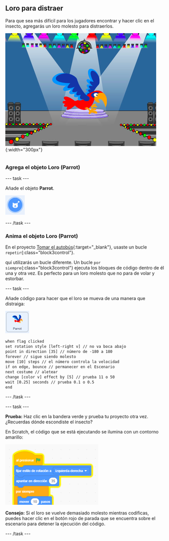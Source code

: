 ## Loro para distraer

<div style="display: flex; flex-wrap: wrap">
<div style="flex-basis: 200px; flex-grow: 1; margin-right: 15px;">
Para que sea más difícil para los jugadores encontrar y hacer clic en el insecto, agregarás un loro molesto para distraerlos. 
</div>
<div>

![Un loro colorido en el Escenario.](images/parrot-distraction.png){:width="300px"}

</div>
</div>

### Agrega el objeto Loro (Parrot)

--- task ---

Añade el objeto **Parrot**.

![El icono "Elegir un objeto".](images/sprite-button.png)

--- /task ---

### Anima el objeto Loro (Parrot)

En el proyecto [Tomar el autobús](https://projects.raspberrypi.org/es-LA/projects/catch-the-bus){:target="_blank"}, usaste un bucle `repetir`{:class="block3control"}.

quí utilizarás un bucle diferente. Un bucle `por siempre`{:class="block3control"} ejecuta los bloques de código dentro de él una y otra vez. Es perfecto para un loro molesto que no para de volar y estorbar.

--- task ---

Añade código para hacer que el loro se mueva de una manera que distraiga:

![El objeto loro.](images/parrot-sprite.png)


```blocks3
when flag clicked
set rotation style [left-right v] // no va boca abajo
point in direction [35] // número de -180 a 180
forever // sigue siendo molesto
move [10] steps // el número controla la velocidad
if on edge, bounce // permanecer en el Escenario
next costume // aletear
change [color v] effect by [5] // prueba 11 o 50
wait [0.25] seconds // prueba 0.1 o 0.5
end
```

--- /task ---

--- task ---

**Prueba:** Haz clic en la bandera verde y prueba tu proyecto otra vez. ¿Recuerdas dónde escondiste el insecto?

En Scratch, el código que se está ejecutando se ilumina con un contorno amarillo:

![](images/running-code.png)

**Consejo:** Si el loro se vuelve demasiado molesto mientras codificas, puedes hacer clic en el botón rojo de parada que se encuentra sobre el escenario para detener la ejecución del código.

--- /task ---
